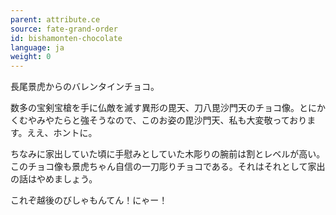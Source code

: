 ```yaml
---
parent: attribute.ce
source: fate-grand-order
id: bishamonten-chocolate
language: ja
weight: 0
---
```


長尾景虎からのバレンタインチョコ。

数多の宝剣宝槍を手に仏敵を滅す異形の毘天、刀八毘沙門天のチョコ像。とにかくむやみやたらと強そうなので、このお姿の毘沙門天、私も大変敬っております。ええ、ホントに。

ちなみに家出していた頃に手慰みとしていた木彫りの腕前は割とレベルが高い。このチョコ像も景虎ちゃん自信の一刀彫りチョコである。それはそれとして家出の話はやめましょう。

これぞ越後のびしゃもんてん！にゃー！
